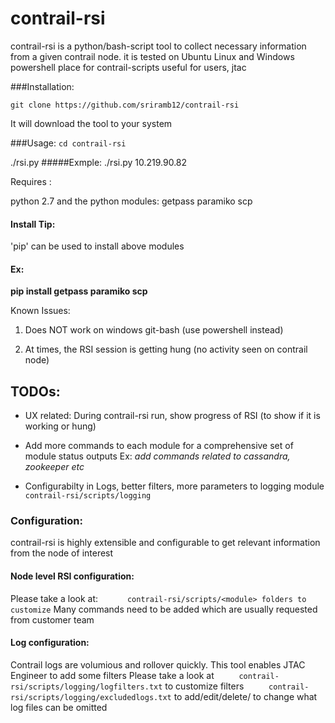 # contrail-rsi
contrail-rsi is a python/bash-script tool to collect necessary information from a given contrail node. 
it is tested on Ubuntu Linux and Windows powershell
place for contrail-scripts useful for users, jtac

###Installation:

`git clone https://github.com/sriramb12/contrail-rsi`

It will download the tool to your system

###Usage:
  `cd contrail-rsi`

  ./rsi.py <node-IP>
#####Exmple:
  ./rsi.py 10.219.90.82





Requires :

  python 2.7 and the python modules: getpass paramiko scp 

####  Install Tip:

   'pip' can be used to install above modules


####  Ex:

**pip install getpass paramiko scp** 

Known Issues:

  1. Does NOT work on windows git-bash (use powershell instead)

  2. At times, the RSI session is getting hung (no activity seen on contrail node)


## TODOs:

  * UX related:
     During contrail-rsi run, show progress of RSI (to show if it is working or hung)

  * Add more commands to each module for a comprehensive set of module status outputs 
     Ex: _add commands related to cassandra, zookeeper etc_

  * Configurabilty in Logs, better filters, more parameters to logging module 
`      contrail-rsi/scripts/logging`

### Configuration:
  contrail-rsi is highly extensible and configurable to get relevant information from the node of interest 

#### Node level RSI configuration:
  Please take a look at: 
`      contrail-rsi/scripts/<module> folders to customize`
       Many commands need to be added which are usually requested from customer team

#### Log configuration:
  Contrail logs are volumious and rollover quickly. This tool enables JTAC Engineer to add some filters
  Please take a look at 
`      contrail-rsi/scripts/logging/logfilters.txt ` to customize filters
`      contrail-rsi/scripts/logging/excludedlogs.txt ` to add/edit/delete/  to change what log files can be omitted
  
